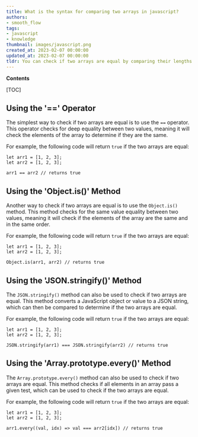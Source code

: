 ```yaml
---
title: What is the syntax for comparing two arrays in javascript?
authors:
- smooth_flow
tags:
- javascript
- knowledge
thumbnail: images/javascript.png
created_at: 2023-02-07 00:00:00
updated_at: 2023-02-07 00:00:00
tldr: You can check if two arrays are equal by comparing their lengths and elements using the `Array.prototype.every()` method.
---
```


**Contents**

[TOC]

## Using the '==' Operator

The simplest way to check if two arrays are equal is to use the `==` operator. This operator checks for deep equality between two values, meaning it will check the elements of the array to determine if they are the same.

For example, the following code will return `true` if the two arrays are equal:

```
let arr1 = [1, 2, 3];
let arr2 = [1, 2, 3];

arr1 == arr2 // returns true
```

## Using the 'Object.is()' Method

Another way to check if two arrays are equal is to use the `Object.is()` method. This method checks for the same value equality between two values, meaning it will check if the elements of the array are the same and in the same order.

For example, the following code will return `true` if the two arrays are equal:

```
let arr1 = [1, 2, 3];
let arr2 = [1, 2, 3];

Object.is(arr1, arr2) // returns true
```

## Using the 'JSON.stringify()' Method

The `JSON.stringify()` method can also be used to check if two arrays are equal. This method converts a JavaScript object or value to a JSON string, which can then be compared to determine if the two arrays are equal.

For example, the following code will return `true` if the two arrays are equal:

```
let arr1 = [1, 2, 3];
let arr2 = [1, 2, 3];

JSON.stringify(arr1) === JSON.stringify(arr2) // returns true
```

## Using the 'Array.prototype.every()' Method

The `Array.prototype.every()` method can also be used to check if two arrays are equal. This method checks if all elements in an array pass a given test, which can be used to check if the two arrays are equal.

For example, the following code will return `true` if the two arrays are equal:

```
let arr1 = [1, 2, 3];
let arr2 = [1, 2, 3];

arr1.every((val, idx) => val === arr2[idx]) // returns true
```
